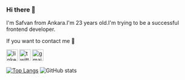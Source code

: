 ### Hi there 👋
I'm Safvan from Ankara.I'm 23 years old.I'm trying to be a successful frontend developer. 

If you want to contact me 💬

[<img src='https://upload.wikimedia.org/wikipedia/commons/8/81/LinkedIn_icon.svg' alt='linkedin' height='30'>](https://www.linkedin.com/in/https://www.linkedin.com/in/safvan-avc%C4%B1-7a5b10114//)  [<img src='https://upload.wikimedia.org/wikipedia/commons/4/4f/Twitter-logo.svg' alt='twitter' height='30'>](https://twitter.com/https://twitter.com/safvanavci)  [<img src='https://upload.wikimedia.org/wikipedia/commons/7/7e/Gmail_icon_%282020%29.svg' alt='gmail' height='30'>](mailto:safvanavci25@gmail.com)  

[![Top Langs](https://github-readme-stats.vercel.app/api/top-langs/?username=safvanavci)](https://github.com/anuraghazra/github-readme-stats)
![GitHub stats](https://github-readme-stats.vercel.app/api?username=safvanavci&show_icons=true)  

